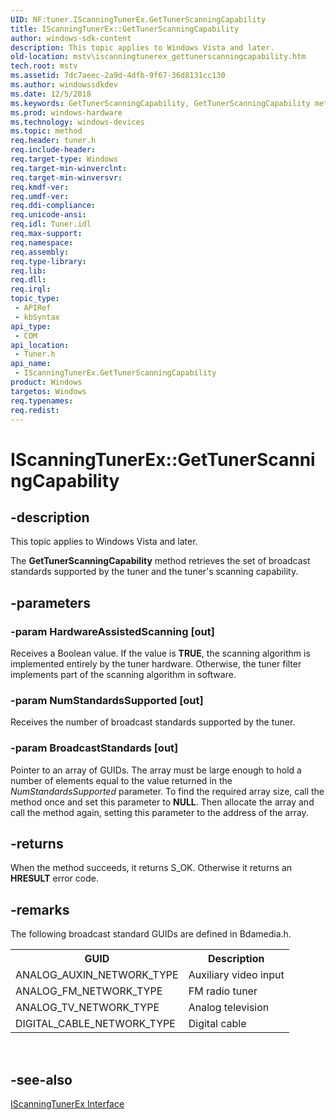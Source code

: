```yaml
---
UID: NF:tuner.IScanningTunerEx.GetTunerScanningCapability
title: IScanningTunerEx::GetTunerScanningCapability
author: windows-sdk-content
description: This topic applies to Windows Vista and later.
old-location: mstv\iscanningtunerex_gettunerscanningcapability.htm
tech.root: mstv
ms.assetid: 7dc7aeec-2a9d-4dfb-9f67-36d8131cc130
ms.author: windowssdkdev
ms.date: 12/5/2018
ms.keywords: GetTunerScanningCapability, GetTunerScanningCapability method [Microsoft TV Technologies], GetTunerScanningCapability method [Microsoft TV Technologies],IScanningTunerEx interface, IScanningTunerEx interface [Microsoft TV Technologies],GetTunerScanningCapability method, IScanningTunerEx.GetTunerScanningCapability, IScanningTunerEx::GetTunerScanningCapability, IScanningTunerExGetTunerScanningCapability, mstv.iscanningtunerex_gettunerscanningcapability, tuner/IScanningTunerEx::GetTunerScanningCapability
ms.prod: windows-hardware
ms.technology: windows-devices
ms.topic: method
req.header: tuner.h
req.include-header: 
req.target-type: Windows
req.target-min-winverclnt: 
req.target-min-winversvr: 
req.kmdf-ver: 
req.umdf-ver: 
req.ddi-compliance: 
req.unicode-ansi: 
req.idl: Tuner.idl
req.max-support: 
req.namespace: 
req.assembly: 
req.type-library: 
req.lib: 
req.dll: 
req.irql: 
topic_type:
 - APIRef
 - kbSyntax
api_type:
 - COM
api_location:
 - Tuner.h
api_name:
 - IScanningTunerEx.GetTunerScanningCapability
product: Windows
targetos: Windows
req.typenames: 
req.redist: 
---
```


# IScanningTunerEx::GetTunerScanningCapability


## -description



This topic applies to Windows Vista and later.
        



The <b>GetTunerScanningCapability</b> method retrieves the set of broadcast standards supported by the tuner and the tuner's scanning capability.


## -parameters




### -param HardwareAssistedScanning [out]

Receives a Boolean value. If the value is <b>TRUE</b>, the scanning algorithm is implemented entirely by the tuner hardware. Otherwise, the tuner filter implements part of the scanning algorithm in software.


### -param NumStandardsSupported [out]

Receives the number of broadcast standards supported by the tuner.


### -param BroadcastStandards [out]

Pointer to an array of GUIDs. The array must be large enough to hold a number of elements equal to the value returned in the <i>NumStandardsSupported</i> parameter. To find the required array size, call the method once and set this parameter to <b>NULL</b>. Then allocate the array and call the method again, setting this parameter to the address of the array.


## -returns



When the method succeeds, it returns S_OK. Otherwise it returns an <b>HRESULT</b> error code.




## -remarks



The following broadcast standard GUIDs are defined in Bdamedia.h.

<table>
<tr>
<th><b>GUID</b></th>
<th>Description
            </th>
</tr>
<tr>
<td>ANALOG_AUXIN_NETWORK_TYPE</td>
<td>Auxiliary video input</td>
</tr>
<tr>
<td>ANALOG_FM_NETWORK_TYPE</td>
<td>FM radio tuner</td>
</tr>
<tr>
<td>ANALOG_TV_NETWORK_TYPE</td>
<td>Analog television</td>
</tr>
<tr>
<td>DIGITAL_CABLE_NETWORK_TYPE</td>
<td>Digital cable</td>
</tr>
</table>
 




## -see-also




<a href="https://msdn.microsoft.com/3f89173a-d24b-400c-a229-28efb7a703be">IScanningTunerEx Interface</a>
 

 

